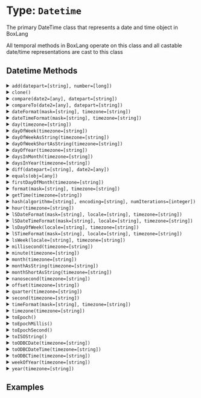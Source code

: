 [comment]: # (Note: This documentation is generated dynamically in the build process.  To modify the contents, change the javadoc on the type class, itself)

# Type: `Datetime`

The primary DateTime class that represents a date and time object in BoxLang

 All temporal methods in BoxLang operate on this class and all castable date/time representations are cast to this class

## Datetime Methods

<details>
<summary><code>add(datepart=[string], number=[long])</code></summary>
<p>Modifies a date object by date part and integer time unit

 Arguments:
<table>
<thead>
<tr>
<th>Argument</th>
<th>Type</th>
<th>Required</th>
<th>Default</th>
</tr>
</thead>
<tbody>

<tr>
<td>`datepart`</td>
<td>`string`</td>
<td>`true`</td>
<td>``</td>
</tr>

<tr>
<td>`number`</td>
<td>`long`</td>
<td>`true`</td>
<td>``</td>
</tr></tbody>
</table>

</p></details>
<details>
<summary><code>clone()</code></summary>
<p>
</p></details>
<details>
<summary><code>compare(date2=[any], datepart=[string])</code></summary>
<p>Compares the difference between two dates - returning 0 if equal, -1 if date2 is less than date1 and 1 if the inverse

 Arguments:
<table>
<thead>
<tr>
<th>Argument</th>
<th>Type</th>
<th>Required</th>
<th>Default</th>
</tr>
</thead>
<tbody>

<tr>
<td>`date2`</td>
<td>`any`</td>
<td>`true`</td>
<td>``</td>
</tr>

<tr>
<td>`datepart`</td>
<td>`string`</td>
<td>`false`</td>
<td>``</td>
</tr></tbody>
</table>

</p></details>
<details>
<summary><code>compareTo(date2=[any], datepart=[string])</code></summary>
<p>Compares the difference between two dates - returning 0 if equal, -1 if date2 is less than date1 and 1 if the inverse

 Arguments:
<table>
<thead>
<tr>
<th>Argument</th>
<th>Type</th>
<th>Required</th>
<th>Default</th>
</tr>
</thead>
<tbody>

<tr>
<td>`date2`</td>
<td>`any`</td>
<td>`true`</td>
<td>``</td>
</tr>

<tr>
<td>`datepart`</td>
<td>`string`</td>
<td>`false`</td>
<td>``</td>
</tr></tbody>
</table>

</p></details>
<details>
<summary><code>dateFormat(mask=[string], timezone=[string])</code></summary>
<p>Formats a datetime, date or time

 Arguments:
<table>
<thead>
<tr>
<th>Argument</th>
<th>Type</th>
<th>Required</th>
<th>Default</th>
</tr>
</thead>
<tbody>

<tr>
<td>`mask`</td>
<td>`string`</td>
<td>`false`</td>
<td>``</td>
</tr>

<tr>
<td>`timezone`</td>
<td>`string`</td>
<td>`false`</td>
<td>``</td>
</tr></tbody>
</table>

</p></details>
<details>
<summary><code>dateTimeFormat(mask=[string], timezone=[string])</code></summary>
<p>Formats a datetime, date or time

 Arguments:
<table>
<thead>
<tr>
<th>Argument</th>
<th>Type</th>
<th>Required</th>
<th>Default</th>
</tr>
</thead>
<tbody>

<tr>
<td>`mask`</td>
<td>`string`</td>
<td>`false`</td>
<td>``</td>
</tr>

<tr>
<td>`timezone`</td>
<td>`string`</td>
<td>`false`</td>
<td>``</td>
</tr></tbody>
</table>

</p></details>
<details>
<summary><code>day(timezone=[string])</code></summary>
<p>Provides the BIF and member functions for all time unit request with no arguments

 Arguments:
<table>
<thead>
<tr>
<th>Argument</th>
<th>Type</th>
<th>Required</th>
<th>Default</th>
</tr>
</thead>
<tbody>

<tr>
<td>`timezone`</td>
<td>`string`</td>
<td>`false`</td>
<td>``</td>
</tr></tbody>
</table>

</p></details>
<details>
<summary><code>dayOfWeek(timezone=[string])</code></summary>
<p>Provides the BIF and member functions for all time unit request with no arguments

 Arguments:
<table>
<thead>
<tr>
<th>Argument</th>
<th>Type</th>
<th>Required</th>
<th>Default</th>
</tr>
</thead>
<tbody>

<tr>
<td>`timezone`</td>
<td>`string`</td>
<td>`false`</td>
<td>``</td>
</tr></tbody>
</table>

</p></details>
<details>
<summary><code>dayOfWeekAsString(timezone=[string])</code></summary>
<p>Provides the BIF and member functions for all time unit request with no arguments

 Arguments:
<table>
<thead>
<tr>
<th>Argument</th>
<th>Type</th>
<th>Required</th>
<th>Default</th>
</tr>
</thead>
<tbody>

<tr>
<td>`timezone`</td>
<td>`string`</td>
<td>`false`</td>
<td>``</td>
</tr></tbody>
</table>

</p></details>
<details>
<summary><code>dayOfWeekShortAsString(timezone=[string])</code></summary>
<p>Provides the BIF and member functions for all time unit request with no arguments

 Arguments:
<table>
<thead>
<tr>
<th>Argument</th>
<th>Type</th>
<th>Required</th>
<th>Default</th>
</tr>
</thead>
<tbody>

<tr>
<td>`timezone`</td>
<td>`string`</td>
<td>`false`</td>
<td>``</td>
</tr></tbody>
</table>

</p></details>
<details>
<summary><code>dayOfYear(timezone=[string])</code></summary>
<p>Provides the BIF and member functions for all time unit request with no arguments

 Arguments:
<table>
<thead>
<tr>
<th>Argument</th>
<th>Type</th>
<th>Required</th>
<th>Default</th>
</tr>
</thead>
<tbody>

<tr>
<td>`timezone`</td>
<td>`string`</td>
<td>`false`</td>
<td>``</td>
</tr></tbody>
</table>

</p></details>
<details>
<summary><code>daysInMonth(timezone=[string])</code></summary>
<p>Provides the BIF and member functions for all time unit request with no arguments

 Arguments:
<table>
<thead>
<tr>
<th>Argument</th>
<th>Type</th>
<th>Required</th>
<th>Default</th>
</tr>
</thead>
<tbody>

<tr>
<td>`timezone`</td>
<td>`string`</td>
<td>`false`</td>
<td>``</td>
</tr></tbody>
</table>

</p></details>
<details>
<summary><code>daysInYear(timezone=[string])</code></summary>
<p>Provides the BIF and member functions for all time unit request with no arguments

 Arguments:
<table>
<thead>
<tr>
<th>Argument</th>
<th>Type</th>
<th>Required</th>
<th>Default</th>
</tr>
</thead>
<tbody>

<tr>
<td>`timezone`</td>
<td>`string`</td>
<td>`false`</td>
<td>``</td>
</tr></tbody>
</table>

</p></details>
<details>
<summary><code>diff(datepart=[string], date2=[any])</code></summary>
<p>Returns the numeric difference in the requested date part between two dates

 Arguments:
<table>
<thead>
<tr>
<th>Argument</th>
<th>Type</th>
<th>Required</th>
<th>Default</th>
</tr>
</thead>
<tbody>

<tr>
<td>`datepart`</td>
<td>`string`</td>
<td>`true`</td>
<td>``</td>
</tr>

<tr>
<td>`date2`</td>
<td>`any`</td>
<td>`true`</td>
<td>``</td>
</tr></tbody>
</table>

</p></details>
<details>
<summary><code>equals(obj=[any])</code></summary>
<p>Indicates whether some other object is "equal to" this one.

 Arguments:
<table>
<thead>
<tr>
<th>Argument</th>
<th>Type</th>
<th>Required</th>
<th>Default</th>
</tr>
</thead>
<tbody>

<tr>
<td>`obj`</td>
<td>`any`</td>
<td>`true`</td>
<td>`null`</td>
</tr></tbody>
</table>

</p></details>
<details>
<summary><code>firstDayOfMonth(timezone=[string])</code></summary>
<p>Provides the BIF and member functions for all time unit request with no arguments

 Arguments:
<table>
<thead>
<tr>
<th>Argument</th>
<th>Type</th>
<th>Required</th>
<th>Default</th>
</tr>
</thead>
<tbody>

<tr>
<td>`timezone`</td>
<td>`string`</td>
<td>`false`</td>
<td>``</td>
</tr></tbody>
</table>

</p></details>
<details>
<summary><code>format(mask=[string], timezone=[string])</code></summary>
<p>Formats a datetime, date or time

 Arguments:
<table>
<thead>
<tr>
<th>Argument</th>
<th>Type</th>
<th>Required</th>
<th>Default</th>
</tr>
</thead>
<tbody>

<tr>
<td>`mask`</td>
<td>`string`</td>
<td>`false`</td>
<td>``</td>
</tr>

<tr>
<td>`timezone`</td>
<td>`string`</td>
<td>`false`</td>
<td>``</td>
</tr></tbody>
</table>

</p></details>
<details>
<summary><code>getTime(timezone=[string])</code></summary>
<p>Provides the BIF and member functions for all time unit request with no arguments

 Arguments:
<table>
<thead>
<tr>
<th>Argument</th>
<th>Type</th>
<th>Required</th>
<th>Default</th>
</tr>
</thead>
<tbody>

<tr>
<td>`timezone`</td>
<td>`string`</td>
<td>`false`</td>
<td>``</td>
</tr></tbody>
</table>

</p></details>
<details>
<summary><code>hash(algorithm=[string], encoding=[string], numIterations=[integer])</code></summary>
<p>Creates an algorithmic hash of an object

 Arguments:
<table>
<thead>
<tr>
<th>Argument</th>
<th>Type</th>
<th>Required</th>
<th>Default</th>
</tr>
</thead>
<tbody>

<tr>
<td>`algorithm`</td>
<td>`string`</td>
<td>`false`</td>
<td>`MD5`</td>
</tr>

<tr>
<td>`encoding`</td>
<td>`string`</td>
<td>`false`</td>
<td>`utf-8`</td>
</tr>

<tr>
<td>`numIterations`</td>
<td>`integer`</td>
<td>`false`</td>
<td>`1`</td>
</tr></tbody>
</table>

</p></details>
<details>
<summary><code>hour(timezone=[string])</code></summary>
<p>Provides the BIF and member functions for all time unit request with no arguments

 Arguments:
<table>
<thead>
<tr>
<th>Argument</th>
<th>Type</th>
<th>Required</th>
<th>Default</th>
</tr>
</thead>
<tbody>

<tr>
<td>`timezone`</td>
<td>`string`</td>
<td>`false`</td>
<td>``</td>
</tr></tbody>
</table>

</p></details>
<details>
<summary><code>lSDateFormat(mask=[string], locale=[string], timezone=[string])</code></summary>
<p>Formats a date in a locale-specific format

 Arguments:
<table>
<thead>
<tr>
<th>Argument</th>
<th>Type</th>
<th>Required</th>
<th>Default</th>
</tr>
</thead>
<tbody>

<tr>
<td>`mask`</td>
<td>`string`</td>
<td>`false`</td>
<td>``</td>
</tr>

<tr>
<td>`locale`</td>
<td>`string`</td>
<td>`false`</td>
<td>``</td>
</tr>

<tr>
<td>`timezone`</td>
<td>`string`</td>
<td>`false`</td>
<td>``</td>
</tr></tbody>
</table>

</p></details>
<details>
<summary><code>lSDateTimeFormat(mask=[string], locale=[string], timezone=[string])</code></summary>
<p>Formats a date in a locale-specific format

 Arguments:
<table>
<thead>
<tr>
<th>Argument</th>
<th>Type</th>
<th>Required</th>
<th>Default</th>
</tr>
</thead>
<tbody>

<tr>
<td>`mask`</td>
<td>`string`</td>
<td>`false`</td>
<td>``</td>
</tr>

<tr>
<td>`locale`</td>
<td>`string`</td>
<td>`false`</td>
<td>``</td>
</tr>

<tr>
<td>`timezone`</td>
<td>`string`</td>
<td>`false`</td>
<td>``</td>
</tr></tbody>
</table>

</p></details>
<details>
<summary><code>lsDayOfWeek(locale=[string], timezone=[string])</code></summary>
<p>Provides the Localized BIF and member functions for time units ( e.g.

different locales have different start days to the week )

 Arguments:
<table>
<thead>
<tr>
<th>Argument</th>
<th>Type</th>
<th>Required</th>
<th>Default</th>
</tr>
</thead>
<tbody>

<tr>
<td>`locale`</td>
<td>`string`</td>
<td>`false`</td>
<td>``</td>
</tr>

<tr>
<td>`timezone`</td>
<td>`string`</td>
<td>`false`</td>
<td>``</td>
</tr></tbody>
</table>

</p></details>
<details>
<summary><code>lSTimeFormat(mask=[string], locale=[string], timezone=[string])</code></summary>
<p>Formats a date in a locale-specific format

 Arguments:
<table>
<thead>
<tr>
<th>Argument</th>
<th>Type</th>
<th>Required</th>
<th>Default</th>
</tr>
</thead>
<tbody>

<tr>
<td>`mask`</td>
<td>`string`</td>
<td>`false`</td>
<td>``</td>
</tr>

<tr>
<td>`locale`</td>
<td>`string`</td>
<td>`false`</td>
<td>``</td>
</tr>

<tr>
<td>`timezone`</td>
<td>`string`</td>
<td>`false`</td>
<td>``</td>
</tr></tbody>
</table>

</p></details>
<details>
<summary><code>lsWeek(locale=[string], timezone=[string])</code></summary>
<p>Provides the Localized BIF and member functions for time units ( e.g.

different locales have different start days to the week )

 Arguments:
<table>
<thead>
<tr>
<th>Argument</th>
<th>Type</th>
<th>Required</th>
<th>Default</th>
</tr>
</thead>
<tbody>

<tr>
<td>`locale`</td>
<td>`string`</td>
<td>`false`</td>
<td>``</td>
</tr>

<tr>
<td>`timezone`</td>
<td>`string`</td>
<td>`false`</td>
<td>``</td>
</tr></tbody>
</table>

</p></details>
<details>
<summary><code>millisecond(timezone=[string])</code></summary>
<p>Provides the BIF and member functions for all time unit request with no arguments

 Arguments:
<table>
<thead>
<tr>
<th>Argument</th>
<th>Type</th>
<th>Required</th>
<th>Default</th>
</tr>
</thead>
<tbody>

<tr>
<td>`timezone`</td>
<td>`string`</td>
<td>`false`</td>
<td>``</td>
</tr></tbody>
</table>

</p></details>
<details>
<summary><code>minute(timezone=[string])</code></summary>
<p>Provides the BIF and member functions for all time unit request with no arguments

 Arguments:
<table>
<thead>
<tr>
<th>Argument</th>
<th>Type</th>
<th>Required</th>
<th>Default</th>
</tr>
</thead>
<tbody>

<tr>
<td>`timezone`</td>
<td>`string`</td>
<td>`false`</td>
<td>``</td>
</tr></tbody>
</table>

</p></details>
<details>
<summary><code>month(timezone=[string])</code></summary>
<p>Provides the BIF and member functions for all time unit request with no arguments

 Arguments:
<table>
<thead>
<tr>
<th>Argument</th>
<th>Type</th>
<th>Required</th>
<th>Default</th>
</tr>
</thead>
<tbody>

<tr>
<td>`timezone`</td>
<td>`string`</td>
<td>`false`</td>
<td>``</td>
</tr></tbody>
</table>

</p></details>
<details>
<summary><code>monthAsString(timezone=[string])</code></summary>
<p>Provides the BIF and member functions for all time unit request with no arguments

 Arguments:
<table>
<thead>
<tr>
<th>Argument</th>
<th>Type</th>
<th>Required</th>
<th>Default</th>
</tr>
</thead>
<tbody>

<tr>
<td>`timezone`</td>
<td>`string`</td>
<td>`false`</td>
<td>``</td>
</tr></tbody>
</table>

</p></details>
<details>
<summary><code>monthShortAsString(timezone=[string])</code></summary>
<p>Provides the BIF and member functions for all time unit request with no arguments

 Arguments:
<table>
<thead>
<tr>
<th>Argument</th>
<th>Type</th>
<th>Required</th>
<th>Default</th>
</tr>
</thead>
<tbody>

<tr>
<td>`timezone`</td>
<td>`string`</td>
<td>`false`</td>
<td>``</td>
</tr></tbody>
</table>

</p></details>
<details>
<summary><code>nanosecond(timezone=[string])</code></summary>
<p>Provides the BIF and member functions for all time unit request with no arguments

 Arguments:
<table>
<thead>
<tr>
<th>Argument</th>
<th>Type</th>
<th>Required</th>
<th>Default</th>
</tr>
</thead>
<tbody>

<tr>
<td>`timezone`</td>
<td>`string`</td>
<td>`false`</td>
<td>``</td>
</tr></tbody>
</table>

</p></details>
<details>
<summary><code>offset(timezone=[string])</code></summary>
<p>Provides the BIF and member functions for all time unit request with no arguments

 Arguments:
<table>
<thead>
<tr>
<th>Argument</th>
<th>Type</th>
<th>Required</th>
<th>Default</th>
</tr>
</thead>
<tbody>

<tr>
<td>`timezone`</td>
<td>`string`</td>
<td>`false`</td>
<td>``</td>
</tr></tbody>
</table>

</p></details>
<details>
<summary><code>quarter(timezone=[string])</code></summary>
<p>Provides the BIF and member functions for all time unit request with no arguments

 Arguments:
<table>
<thead>
<tr>
<th>Argument</th>
<th>Type</th>
<th>Required</th>
<th>Default</th>
</tr>
</thead>
<tbody>

<tr>
<td>`timezone`</td>
<td>`string`</td>
<td>`false`</td>
<td>``</td>
</tr></tbody>
</table>

</p></details>
<details>
<summary><code>second(timezone=[string])</code></summary>
<p>Provides the BIF and member functions for all time unit request with no arguments

 Arguments:
<table>
<thead>
<tr>
<th>Argument</th>
<th>Type</th>
<th>Required</th>
<th>Default</th>
</tr>
</thead>
<tbody>

<tr>
<td>`timezone`</td>
<td>`string`</td>
<td>`false`</td>
<td>``</td>
</tr></tbody>
</table>

</p></details>
<details>
<summary><code>timeFormat(mask=[string], timezone=[string])</code></summary>
<p>Formats a datetime, date or time

 Arguments:
<table>
<thead>
<tr>
<th>Argument</th>
<th>Type</th>
<th>Required</th>
<th>Default</th>
</tr>
</thead>
<tbody>

<tr>
<td>`mask`</td>
<td>`string`</td>
<td>`false`</td>
<td>``</td>
</tr>

<tr>
<td>`timezone`</td>
<td>`string`</td>
<td>`false`</td>
<td>``</td>
</tr></tbody>
</table>

</p></details>
<details>
<summary><code>timezone(timezone=[string])</code></summary>
<p>Provides the BIF and member functions for all time unit request with no arguments

 Arguments:
<table>
<thead>
<tr>
<th>Argument</th>
<th>Type</th>
<th>Required</th>
<th>Default</th>
</tr>
</thead>
<tbody>

<tr>
<td>`timezone`</td>
<td>`string`</td>
<td>`false`</td>
<td>``</td>
</tr></tbody>
</table>

</p></details>
<details>
<summary><code>toEpoch()</code></summary>
<p>Returns this date time in epoch time ( seconds )
</p></details>
<details>
<summary><code>toEpochMillis()</code></summary>
<p>Returns this date time in epoch milliseconds
</p></details>
<details>
<summary><code>toEpochSecond()</code></summary>
<p>
</p></details>
<details>
<summary><code>toISOString()</code></summary>
<p>Returns the date time representation as a string in the specified format mask
</p></details>
<details>
<summary><code>toODBCDate(timezone=[string])</code></summary>
<p>Creates a DateTime object with the format set to ODBC Implicit format

 Arguments:
<table>
<thead>
<tr>
<th>Argument</th>
<th>Type</th>
<th>Required</th>
<th>Default</th>
</tr>
</thead>
<tbody>

<tr>
<td>`timezone`</td>
<td>`string`</td>
<td>`false`</td>
<td>``</td>
</tr></tbody>
</table>

</p></details>
<details>
<summary><code>toODBCDateTime(timezone=[string])</code></summary>
<p>Creates a DateTime object with the format set to ODBC Implicit format

 Arguments:
<table>
<thead>
<tr>
<th>Argument</th>
<th>Type</th>
<th>Required</th>
<th>Default</th>
</tr>
</thead>
<tbody>

<tr>
<td>`timezone`</td>
<td>`string`</td>
<td>`false`</td>
<td>``</td>
</tr></tbody>
</table>

</p></details>
<details>
<summary><code>toODBCTime(timezone=[string])</code></summary>
<p>Creates a DateTime object with the format set to ODBC Implicit format

 Arguments:
<table>
<thead>
<tr>
<th>Argument</th>
<th>Type</th>
<th>Required</th>
<th>Default</th>
</tr>
</thead>
<tbody>

<tr>
<td>`timezone`</td>
<td>`string`</td>
<td>`false`</td>
<td>``</td>
</tr></tbody>
</table>

</p></details>
<details>
<summary><code>weekOfYear(timezone=[string])</code></summary>
<p>Provides the BIF and member functions for all time unit request with no arguments

 Arguments:
<table>
<thead>
<tr>
<th>Argument</th>
<th>Type</th>
<th>Required</th>
<th>Default</th>
</tr>
</thead>
<tbody>

<tr>
<td>`timezone`</td>
<td>`string`</td>
<td>`false`</td>
<td>``</td>
</tr></tbody>
</table>

</p></details>
<details>
<summary><code>year(timezone=[string])</code></summary>
<p>Provides the BIF and member functions for all time unit request with no arguments

 Arguments:
<table>
<thead>
<tr>
<th>Argument</th>
<th>Type</th>
<th>Required</th>
<th>Default</th>
</tr>
</thead>
<tbody>

<tr>
<td>`timezone`</td>
<td>`string`</td>
<td>`false`</td>
<td>``</td>
</tr></tbody>
</table>

</p></details>


## Examples
